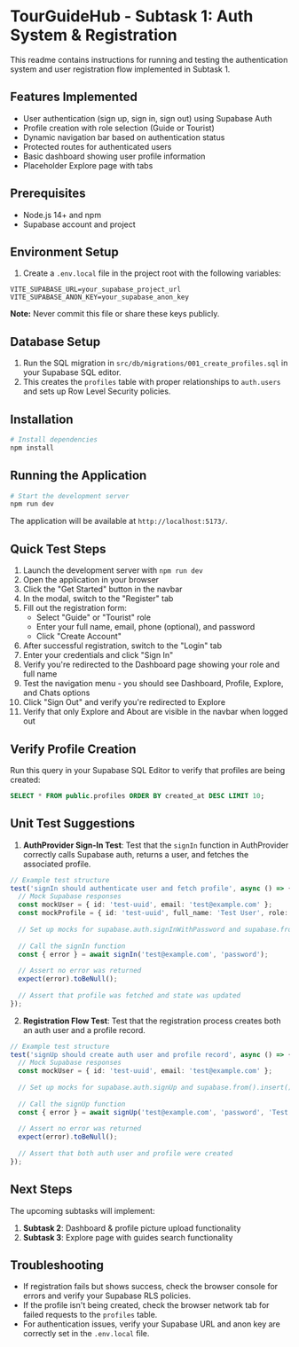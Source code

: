 # TourGuideHub - Subtask 1: Auth System & Registration

This readme contains instructions for running and testing the authentication system and user registration flow implemented in Subtask 1.

## Features Implemented

- User authentication (sign up, sign in, sign out) using Supabase Auth
- Profile creation with role selection (Guide or Tourist)
- Dynamic navigation bar based on authentication status
- Protected routes for authenticated users
- Basic dashboard showing user profile information
- Placeholder Explore page with tabs

## Prerequisites

- Node.js 14+ and npm
- Supabase account and project

## Environment Setup

1. Create a `.env.local` file in the project root with the following variables:

```
VITE_SUPABASE_URL=your_supabase_project_url
VITE_SUPABASE_ANON_KEY=your_supabase_anon_key
```

**Note:** Never commit this file or share these keys publicly.

## Database Setup

1. Run the SQL migration in `src/db/migrations/001_create_profiles.sql` in your Supabase SQL editor.
2. This creates the `profiles` table with proper relationships to `auth.users` and sets up Row Level Security policies.

## Installation

```bash
# Install dependencies
npm install
```

## Running the Application

```bash
# Start the development server
npm run dev
```

The application will be available at `http://localhost:5173/`.

## Quick Test Steps

1. Launch the development server with `npm run dev`
2. Open the application in your browser
3. Click the "Get Started" button in the navbar
4. In the modal, switch to the "Register" tab
5. Fill out the registration form:
   - Select "Guide" or "Tourist" role
   - Enter your full name, email, phone (optional), and password
   - Click "Create Account"
6. After successful registration, switch to the "Login" tab
7. Enter your credentials and click "Sign In"
8. Verify you're redirected to the Dashboard page showing your role and full name
9. Test the navigation menu - you should see Dashboard, Profile, Explore, and Chats options
10. Click "Sign Out" and verify you're redirected to Explore
11. Verify that only Explore and About are visible in the navbar when logged out

## Verify Profile Creation

Run this query in your Supabase SQL Editor to verify that profiles are being created:

```sql
SELECT * FROM public.profiles ORDER BY created_at DESC LIMIT 10;
```

## Unit Test Suggestions

1. **AuthProvider Sign-In Test**:
   Test that the `signIn` function in AuthProvider correctly calls Supabase auth, returns a user, and fetches the associated profile.

```typescript
// Example test structure
test('signIn should authenticate user and fetch profile', async () => {
  // Mock Supabase responses
  const mockUser = { id: 'test-uuid', email: 'test@example.com' };
  const mockProfile = { id: 'test-uuid', full_name: 'Test User', role: 'guide' };
  
  // Set up mocks for supabase.auth.signInWithPassword and supabase.from().select()
  
  // Call the signIn function
  const { error } = await signIn('test@example.com', 'password');
  
  // Assert no error was returned
  expect(error).toBeNull();
  
  // Assert that profile was fetched and state was updated
});
```

2. **Registration Flow Test**:
   Test that the registration process creates both an auth user and a profile record.

```typescript
// Example test structure
test('signUp should create auth user and profile record', async () => {
  // Mock Supabase responses
  const mockUser = { id: 'test-uuid', email: 'test@example.com' };
  
  // Set up mocks for supabase.auth.signUp and supabase.from().insert()
  
  // Call the signUp function
  const { error } = await signUp('test@example.com', 'password', 'Test User', '+1234567890', 'guide');
  
  // Assert no error was returned
  expect(error).toBeNull();
  
  // Assert that both auth user and profile were created
});
```

## Next Steps

The upcoming subtasks will implement:

1. **Subtask 2**: Dashboard & profile picture upload functionality
2. **Subtask 3**: Explore page with guides search functionality

## Troubleshooting

- If registration fails but shows success, check the browser console for errors and verify your Supabase RLS policies.
- If the profile isn't being created, check the browser network tab for failed requests to the `profiles` table.
- For authentication issues, verify your Supabase URL and anon key are correctly set in the `.env.local` file.
